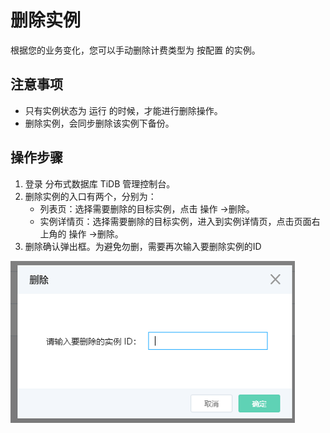 # 删除实例
根据您的业务变化，您可以手动删除计费类型为 按配置 的实例。

## 注意事项
- 只有实例状态为 运行 的时候，才能进行删除操作。
- 删除实例，会同步删除该实例下备份。

## 操作步骤
1. 登录 分布式数据库 TiDB 管理控制台。
2. 删除实例的入口有两个，分别为：
	- 列表页：选择需要删除的目标实例，点击 操作 ->删除。
	- 实例详情页：选择需要删除的目标实例，进入到实例详情页，点击页面右上角的 操作 ->删除。
3. 删除确认弹出框。为避免勿删，需要再次输入要删除实例的ID

![删除实例1](../../../../../image/TiDB/Delete-Instance-1.png)

